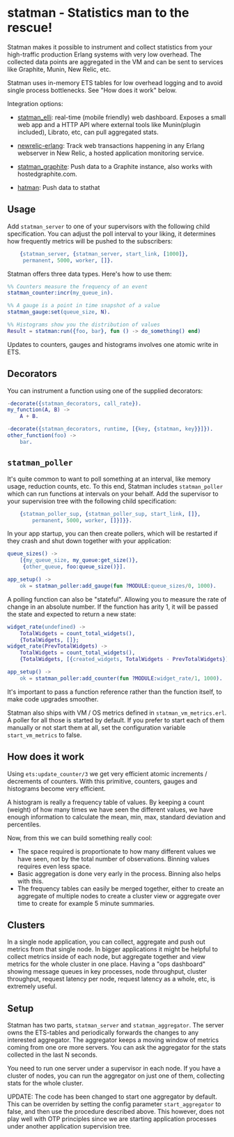 # statman - Statistics man to the rescue!

Statman makes it possible to instrument and collect statistics from
your high-traffic production Erlang systems with very low
overhead. The collected data points are aggregated in the VM and can
be sent to services like Graphite, Munin, New Relic, etc.

Statman uses in-memory ETS tables for low overhead logging and to
avoid single process bottlenecks. See "How does it work" below.

Integration options:

 * [statman_elli][]: real-time (mobile friendly) web
   dashboard. Exposes a small web app and a HTTP API where external
   tools like Munin(plugin included), Librato, etc, can pull
   aggregated stats.

 * [newrelic-erlang][]: Track web transactions happening in any Erlang
   webserver in New Relic, a hosted application monitoring service.

 * [statman_graphite][]: Push data to a Graphite instance, also works
   with hostedgraphite.com.

 * [hatman][]: Push data to stathat


## Usage

Add `statman_server` to one of your supervisors with the following
child specification. You can adjust the poll interval to your liking,
it determines how frequently metrics will be pushed to the
subscribers:


```erlang
    {statman_server, {statman_server, start_link, [1000]},
     permanent, 5000, worker, []}.
```

Statman offers three data types. Here's how to use them:

```erlang
%% Counters measure the frequency of an event
statman_counter:incr(my_queue_in).

%% A gauge is a point in time snapshot of a value
statman_gauge:set(queue_size, N).

%% Histograms show you the distribution of values
Result = statman:run({foo, bar}, fun () -> do_something() end)
```

Updates to counters, gauges and histograms involves one atomic write
in ETS.


## Decorators

You can instrument a function using one of the supplied decorators:

```erlang
-decorate({statman_decorators, call_rate}).
my_function(A, B) ->
    A + B.

-decorate({statman_decorators, runtime, [{key, {statman, key}}]}).
other_function(foo) ->
    bar.
```

## `statman_poller`

It's quite common to want to poll something at an interval, like
memory usage, reduction counts, etc. To this end, Statman includes
`statman_poller` which can run functions at intervals on your
behalf. Add the supervisor to your supervision tree with the following
child specification:

```erlang
    {statman_poller_sup, {statman_poller_sup, start_link, []},
        permanent, 5000, worker, []}]}}.
```

In your app startup, you can then create pollers, which will be
restarted if they crash and shut down together with your application:

```erlang
queue_sizes() ->
    [{my_queue_size, my_queue:get_size()},
     {other_queue, foo:queue_size()}].

app_setup() ->
    ok = statman_poller:add_gauge(fun ?MODULE:queue_sizes/0, 1000).
```

A polling function can also be "stateful". Allowing you to measure the
rate of change in an absolute number. If the function has arity 1, it
will be passed the state and expected to return a new state:

```erlang
widget_rate(undefined) ->
    TotalWidgets = count_total_widgets(),
    {TotalWidgets, []};
widget_rate(PrevTotalWidgets) ->
    TotalWidgets = count_total_widgets(),
    {TotalWidgets, [{created_widgets, TotalWidgets - PrevTotalWidgets}]}.

app_setup() ->
    ok = statman_poller:add_counter(fun ?MODULE:widget_rate/1, 1000).
```

It's important to pass a function reference rather than the function
itself, to make code upgrades smoother.

Statman also ships with VM / OS metrics defined in `statman_vm_metrics.erl`.
A poller for all those is started by default. If you prefer to start each of
them manually or not start them at all, set the configuration variable `start_vm_metrics`
to false.

## How does it work

Using `ets:update_counter/3` we get very efficient atomic increments /
decrements of counters. With this primitive, counters, gauges and
histograms become very efficient.

A histogram is really a frequency table of values. By keeping a count
(weight) of how many times we have seen the different values, we have
enough information to calculate the mean, min, max, standard deviation
and percentiles.

Now, from this we can build something really cool:

 * The space required is proportionate to how many different values we
   have seen, not by the total number of observations. Binning values
   requires even less space.
 * Basic aggregation is done very early in the process. Binning also
   helps with this.
 * The frequency tables can easily be merged together, either to
   create an aggregate of multiple nodes to create a cluster view or
   aggregate over time to create for example 5 minute summaries.


## Clusters

In a single node application, you can collect, aggregate and push out
metrics from that single node. In bigger applications it might be
helpful to collect metrics inside of each node, but aggregate together
and view metrics for the whole cluster in one place. Having a "ops
dashboard" showing message queues in key processes, node throughput,
cluster throughput, request latency per node, request latency as a
whole, etc, is extremely useful.

## Setup

Statman has two parts, `statman_server` and `statman_aggregator`. The
server owns the ETS-tables and periodically forwards the changes to
any interested aggregator. The aggregator keeps a moving window of
metrics coming from one ore more servers. You can ask the aggregator
for the stats collected in the last N seconds.

You need to run one server under a supervisor in each node. If you
have a cluster of nodes, you can run the aggregator on just one of
them, collecting stats for the whole cluster.

UPDATE: The code has been changed to start one aggregator by default.
This can be overriden by setting the config parameter `start_aggregator`
to false, and then use the procedure described above. This however, does not
play well with OTP principles since we are starting application processes under
another application supervision tree.


[statman_elli]: https://github.com/knutin/statman_elli
[newrelic-erlang]: https://github.com/wooga/newrelic-erlang
[statman_graphite]: https://github.com/chrisavl/statman_graphite
[hatman]: https://github.com/chrisavl/hatman
